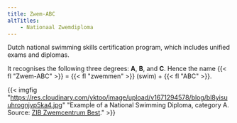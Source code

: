 ```yaml
---
title: Zwem-ABC
altTitles:
    - Nationaal Zwemdiploma
---
```


Dutch national swimming skills certification program, which includes unified exams and diplomas.

It recognises the following three degrees: **A**, **B**, and **С**. Hence the name {{< fl "Zwem-ABC" >}} = {{< fl "zwemmen" >}} (swim) + {{< fl "ABC" >}}.

<!--more-->

{{< imgfig "https://res.cloudinary.com/yktoo/image/upload/v1671294578/blog/bl8yisuuhrognjvp5ka4.jpg" "Example of a National Swimming Diploma, category A. Source: [ZIB Zwemcentrum Best](https://www.zibzwemcentrumbest.nl/)." >}}
